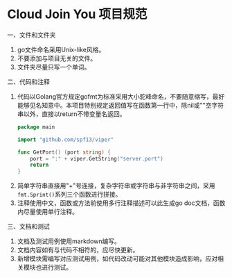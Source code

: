 # Cloud Join You 项目规范
一、文件和文件夹  
1. go文件命名采用Unix-like风格。
1. 不要添加与项目无关的文件。
1. 文件夹尽量只写一个单词。

二、代码和注释  
1. 代码以Golang官方规定gofmt为标准采用大小驼峰命名，不要随意缩写，最好能够见名知意中。本项目特别规定返回值写在函数第一行中，除nil或""空字符串以外，直接以return不带变量名返回。
    ```go
    package main
    
    import "github.com/spf13/viper"
    
    func GetPort() (port string) {
        port = ":" + viper.GetString("server.port")
        return 
    }
    ```
1. 简单字符串直接用"+"号连接，复杂字符串或字符串与非字符串之间，采用`fmt.Sprint()`系列三个函数进行拼接。
1. 注释使用中文，函数或方法前使用多行注释描述可以此生成go doc文档，函数内尽量使用单行注释。

三、文档和测试
1. 文档及测试用例使用markdown编写。
1. 文档内容如有与代码不相符的，应尽快更新。
1. 新增模块需编写对应测试用例，如代码改动可能对其他模块造成影响，应对相关模块也进行测试。


